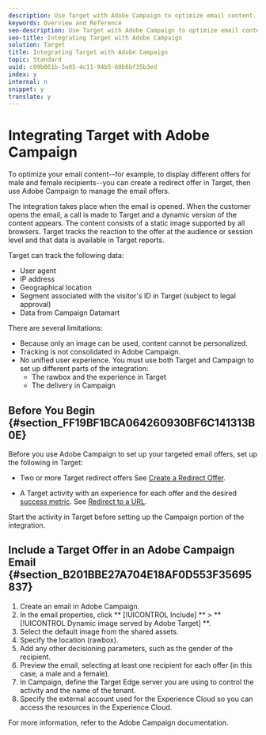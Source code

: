 ```yaml
---
description: Use Target with Adobe Campaign to optimize email content.
keywords: Overview and Reference
seo-description: Use Target with Adobe Campaign to optimize email content.
seo-title: Integrating Target with Adobe Campaign
solution: Target
title: Integrating Target with Adobe Campaign
topic: Standard
uuid: c09b061b-5a05-4c11-94b5-60b6bf35b3ed
index: y
internal: n
snippet: y
translate: y
---
```


# Integrating Target with Adobe Campaign

To optimize your email content--for example, to display different offers for male and female recipients--you can create a redirect offer in Target, then use Adobe Campaign to manage the email offers. 

The integration takes place when the email is opened. When the customer opens the email, a call is made to Target and a dynamic version of the content appears. The content consists of a static image supported by all browsers. Target tracks the reaction to the offer at the audience or session level and that data is available in Target reports. 

Target can track the following data: 


* User agent
* IP address
* Geographical location
* Segment associated with the visitor's ID in Target (subject to legal approval)
* Data from Campaign Datamart


There are several limitations: 


* Because only an image can be used, content cannot be personalized.
* Tracking is not consolidated in Adobe Campaign.
* No unified user experience. You must use both Target and Campaign to set up different parts of the integration: 
    * The rawbox and the experience in Target
    * The delivery in Campaign




## Before You Begin {#section_FF19BF1BCA064260930BF6C141313B0E}

Before you use Adobe Campaign to set up your targeted email offers, set up the following in Target: 


* Two or more Target redirect offers See [ Create a Redirect Offer](https://marketing.adobe.com/resources/help/en_US/target/target/t_offer_redirect.html). 

* A Target activity with an experience for each offer and the desired [ success metric](https://marketing.adobe.com/resources/help/en_US/target/target/r_success_metrics.html). See [ Redirect to a URL](https://marketing.adobe.com/resources/help/en_US/target/target/t_redirect_offer.html). 



Start the activity in Target before setting up the Campaign portion of the integration. 

## Include a Target Offer in an Adobe Campaign Email {#section_B201BBE27A704E18AF0D553F35695837}


1. Create an email in Adobe Campaign.
1. In the email properties, click ** [!UICONTROL  Include] ** > ** [!UICONTROL  Dynamic image served by Adobe Target] **.
1. Select the default image from the shared assets.
1. Specify the location (rawbox).
1. Add any other decisioning parameters, such as the gender of the recipient.
1. Preview the email, selecting at least one recipient for each offer (in this case, a male and a female).
1. In Campaign, define the Target Edge server you are using to control the activity and the name of the tenant.
1. Specify the external account used for the Experience Cloud so you can access the resources in the Experience Cloud.


For more information, refer to the Adobe Campaign documentation. 
